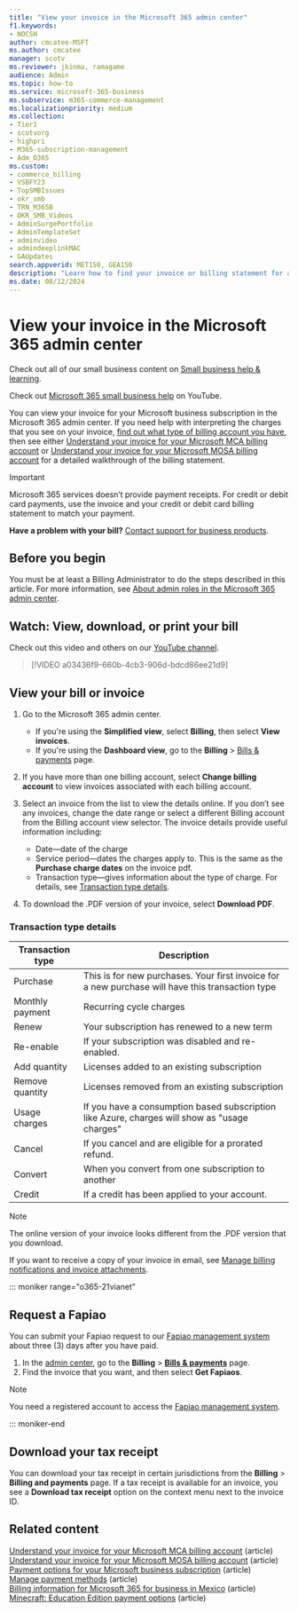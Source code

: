```yaml
---
title: "View your invoice in the Microsoft 365 admin center"
f1.keywords:
- NOCSH
author: cmcatee-MSFT
ms.author: cmcatee
manager: scotv
ms.reviewer: jkinma, ramagame
audience: Admin
ms.topic: how-to
ms.service: microsoft-365-business
ms.subservice: m365-commerce-management
ms.localizationpriority: medium
ms.collection:
- Tier1
- scotvorg
- highpri  
- M365-subscription-management
- Adm_O365
ms.custom:
- commerce_billing
- VSBFY23
- TopSMBIssues
- okr_smb
- TRN_M365B
- OKR_SMB_Videos
- AdminSurgePortfolio
- AdminTemplateSet
- adminvideo
- admindeeplinkMAC
- GAUpdates
search.appverid: MET150, GEA150
description: "Learn how to find your invoice or billing statement for a Microsoft business subscription in the Microsoft 365 admin center."
ms.date: 08/12/2024
---
```


# View your invoice in the Microsoft 365 admin center

Check out all of our small business content on [Small business help & learning](https://go.microsoft.com/fwlink/?linkid=2224585).

Check out [Microsoft 365 small business help](https://go.microsoft.com/fwlink/?linkid=2197659) on YouTube.

You can view your invoice for your Microsoft business subscription in the Microsoft 365 admin center. If you need help with interpreting the charges that you see on your invoice, [find out what type of billing account you have](../manage-billing-accounts.md#view-my-billing-accounts), then see either [Understand your invoice for your Microsoft MCA billing account](understand-your-invoice.md) or [Understand your invoice for your Microsoft MOSA billing account](understand-your-invoice2.md) for a detailed walkthrough of the billing statement.

> [!IMPORTANT]
> Microsoft 365 services doesn’t provide payment receipts. For credit or debit card payments, use the invoice and your credit or debit card billing statement to match your payment.

**Have a problem with your bill?** [Contact support for business products](../../admin/get-help-support.md).

## Before you begin

You must be at least a Billing Administrator to do the steps described in this article. For more information, see [About admin roles in the Microsoft 365 admin center](../../admin/add-users/about-admin-roles.md).

## Watch: View, download, or print your bill
  
Check out this video and others on our [YouTube channel](https://go.microsoft.com/fwlink/?linkid=2198016).

> [!VIDEO a03436f9-660b-4cb3-906d-bdcd86ee21d9]

## View your bill or invoice

1. Go to the Microsoft 365 admin center.
   - If you're using the **Simplified view**, select **Billing**, then select **View invoices**.
   - If you're using the **Dashboard view**, go to the **Billing** > <a href="https://go.microsoft.com/fwlink/p/?linkid=2102895" target="_blank">Bills & payments</a> page.
2. If you have more than one billing account, select **Change billing account** to view invoices associated with each billing account.
3. Select an invoice from the list to view the details online. If you don’t see any invoices, change the date range or select a different Billing account from the Billing account view selector. The invoice details provide useful information including:

   - Date&mdash;date of the charge
   - Service period&mdash;dates the charges apply to. This is the same as the **Purchase charge dates** on the invoice pdf.
   - Transaction type&mdash;gives information about the type of charge. For details, see [Transaction type details](#transaction-type-details).

4. To download the .PDF version of your invoice, select **Download PDF**.

### Transaction type details

|Transaction type | Description |
| -------- | -------- |
|Purchase | This is for new purchases.  Your first invoice for a new purchase will have this transaction type   |
|Monthly payment |Recurring cycle charges|
|Renew |Your subscription has renewed to a new term|
|Re-enable |If your subscription was disabled and re-enabled.|
|Add quantity |Licenses added to an existing subscription|
|Remove quantity |Licenses removed from an existing subscription|
|Usage charges |If you have a consumption based subscription like Azure, charges will show as "usage charges"|
|Cancel |If you cancel and are eligible for a prorated refund.|
|Convert |When you convert from one subscription to another|
|Credit |If a credit has been applied to your account.|

> [!NOTE]
> The online version of your invoice looks different from the .PDF version that you download.

If you want to receive a copy of your invoice in email, see [Manage billing notifications and invoice attachments](manage-billing-notifications.md).

::: moniker range="o365-21vianet"

## Request a Fapiao

You can submit your Fapiao request to our [Fapiao management system](https://go.microsoft.com/fwlink/p/?linkid=837465) about three (3) days after you have paid.

1. In the <a href="https://go.microsoft.com/fwlink/p/?linkid=850627" target="_blank">admin center</a>, go to the **Billing** > <a href="https://go.microsoft.com/fwlink/p/?linkid=2127421" target="_blank">**Bills & payments**</a> page.
2. Find the invoice that you want, and then select **Get Fapiaos**.

> [!NOTE]
>
> You need a registered account to access the [Fapiao management system](https://go.microsoft.com/fwlink/p/?linkid=837465).

::: moniker-end

## Download your tax receipt

You can download your tax receipt in certain jurisdictions from the **Billing** > **Billing and payments** page. If a tax receipt is available for an invoice, you see a **Download tax receipt** option on the context menu next to the invoice ID.

## Related content

[Understand your invoice for your Microsoft MCA billing account](understand-your-invoice.md) (article)\
[Understand your invoice for your Microsoft MOSA billing account](understand-your-invoice2.md) (article)\
[Payment options for your Microsoft business subscription](pay-for-your-subscription.md) (article)\
[Manage payment methods](manage-payment-methods.md) (article)\
[Billing information for Microsoft 365 for business in Mexico](mexico-billing-info.md) (article)\
[Minecraft: Education Edition payment options](/education/windows/school-get-minecraft) (article)
